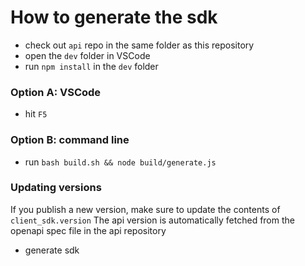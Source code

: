 
# How to generate the sdk

* check out `api` repo in the same folder as this repository
* open the `dev` folder in VSCode
* run `npm install` in the `dev` folder

### Option A: VSCode
* hit `F5`

### Option B: command line
* run `bash build.sh && node build/generate.js`

### Updating versions
If you publish a new version, make sure to update the contents of `client_sdk.version`
The api version is automatically fetched from the openapi spec file in the api repository

* generate sdk

